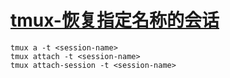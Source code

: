 
# [tmux-恢复指定名称的会话](../index/tmux.md#tmux-恢复指定名称的会话)

```
tmux a -t <session-name>
tmux attach -t <session-name>
tmux attach-session -t <session-name>

```
